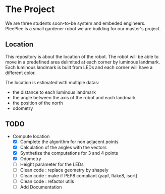 # The Project

We are three students soon-to-be system and embeded engineers.
PleePlee is a small gardener robot we are building for our master's project.

## Location

This repository is about the location of the robot. The robot will be able to
move in a predefined area delimited at each corner by luminous landmark.
Each luminous landmark is built from LEDs and each corner will have a different
color.

The location is estimated with multiple datas:
  - the distance to each luminous landmark
  - the angle between the axis of the robot and each landmark
  - the position of the north
  - odometry

## TODO

* Compute location
  * [X] Complete the algorithm for non adjacent points
  * [X] Calculation of the angles with the vectors
  * [X] Synthetize the computations for 3 and 4 points
  * [X] Odometry
  * [ ] Height parameter for the LEDs
  * [ ] Clean code : replace geometry by shapely
  * [ ] Clean code : make if PEP8 compliant (yapf, flake8, isort)
  * [ ] Clean code : refactor utils
  * [ ] Add Documentation
